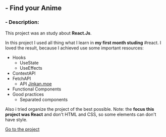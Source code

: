 ## - Find your Anime

### - Description: 

This project was an study about **React.Js**. 

In this project I used all thing what I learn in **my first month studing** #react. I loved the result, because I achieved use some important resources: 

 - Hooks
	 - UseState
	 - UseEffects
 - ContextAPI
- FetchAPI
	- API [Jinkan.moe](https://jikan.moe/)
- Functional Components
- Good practices
	- Separated components

Also i tried organize the project of the best possible. Note: the **focus this project was React** and don't HTML and CSS, so some elements can don't have style.

[Go to the project](https://henriquegoncalvessilva.github.io/FindYourAnime_React/index.html)
